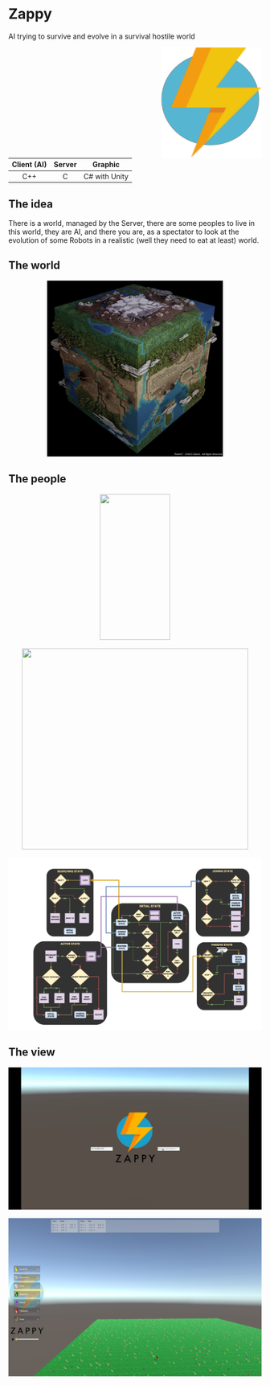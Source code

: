 # Zappy

AI trying to survive and evolve in a survival hostile world

<img src="Documentation/images/ZappyLogo.png" width="200" height="220" align="right">

| Client (AI)   | Server        | Graphic      |
|:-------------:|:-------------:|:------------:|
| C++           | C             | C# with Unity|


## The idea
There is a world, managed by the Server, there are some peoples to live in this world, they are AI, and there you are, as a spectator to look at the evolution of some Robots in a realistic (well they need to eat at least) world.

## The world
<p align="center"> 
<img src="Documentation/images/world.png" width="350" height="350">
</p>



## The people
<p align="center"> 
<img src="Documentation/images/robot2.png" width="140" height="290">
</p>
<p align="center"> 
<img src="Documentation/images/AIDiagram.png" width="450" height="400">
</p>
<p align="center"> 
<img src="Documentation/images/AIStates.png">
</p>

## The view
<p align="center"> 
<img src="Documentation/images/menu.png">
</p>
<p align="center"> 
<img src="Documentation/images/view.png">
</p>

